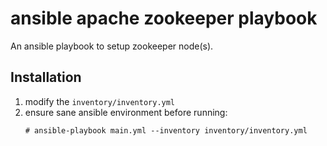 # ansible apache zookeeper playbook
An ansible playbook to setup zookeeper node(s).

## Installation
1. modify the `inventory/inventory.yml`
2. ensure sane ansible environment before running:
   ```
   # ansible-playbook main.yml --inventory inventory/inventory.yml
   ```
